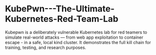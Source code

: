 # KubePwn---The-Ultimate-Kubernetes-Red-Team-Lab
Kubepwn is a deliberately vulnerable Kubernetes lab for red teamers to simulate real-world attacks — from web app exploitation to container escape - in a safe, local kind cluster. It demonstrates the full kill chain for training, testing, and research purposes.
